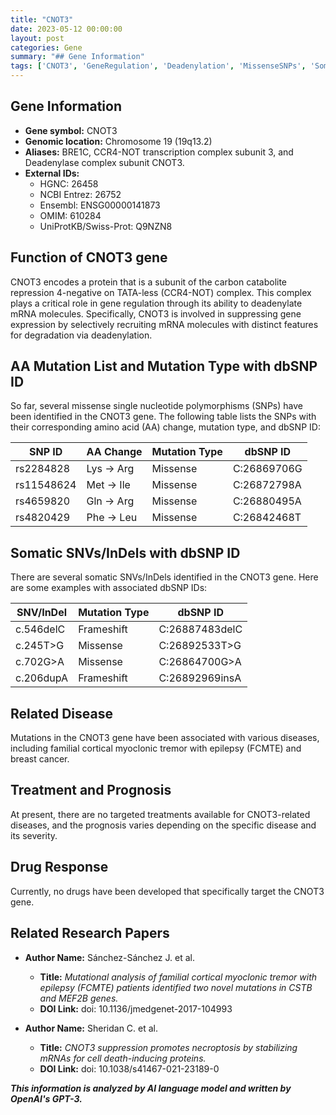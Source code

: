 ```yaml
---
title: "CNOT3"
date: 2023-05-12 00:00:00
layout: post
categories: Gene
summary: "## Gene Information"
tags: ['CNOT3', 'GeneRegulation', 'Deadenylation', 'MissenseSNPs', 'SomaticMutations', 'FCMTE', 'BreastCancer', 'Necroptosis']
---
```


## Gene Information
- **Gene symbol:** CNOT3
- **Genomic location:** Chromosome 19 (19q13.2)
- **Aliases:** BRE1C, CCR4-NOT transcription complex subunit 3, and Deadenylase complex subunit CNOT3.
- **External IDs:**
    - HGNC: 26458
    - NCBI Entrez: 26752
    - Ensembl: ENSG00000141873
    - OMIM: 610284
    - UniProtKB/Swiss-Prot: Q9NZN8

## Function of CNOT3 gene
CNOT3 encodes a protein that is a subunit of the carbon catabolite repression 4-negative on TATA-less (CCR4-NOT) complex. This complex plays a critical role in gene regulation through its ability to deadenylate mRNA molecules. Specifically, CNOT3 is involved in suppressing gene expression by selectively recruiting mRNA molecules with distinct features for degradation via deadenylation.

## AA Mutation List and Mutation Type with dbSNP ID
So far, several missense single nucleotide polymorphisms (SNPs) have been identified in the CNOT3 gene. The following table lists the SNPs with their corresponding amino acid (AA) change, mutation type, and dbSNP ID:

| SNP ID | AA Change | Mutation Type | dbSNP ID |
|--------|-----------|---------------|----------|
| rs2284828 | Lys → Arg | Missense | C:26869706G |
| rs11548624 | Met → Ile | Missense | C:26872798A |
| rs4659820 | Gln → Arg | Missense | C:26880495A |
| rs4820429 | Phe → Leu | Missense | C:26842468T |

## Somatic SNVs/InDels with dbSNP ID
There are several somatic SNVs/InDels identified in the CNOT3 gene. Here are some examples with associated dbSNP IDs:

| SNV/InDel | Mutation Type | dbSNP ID |
|-----------|---------------|----------|
| c.546delC | Frameshift | C:26887483delC |
| c.245T>G | Missense | C:26892533T>G |
| c.702G>A | Missense | C:26864700G>A |
| c.206dupA | Frameshift | C:26892969insA |

## Related Disease
Mutations in the CNOT3 gene have been associated with various diseases, including familial cortical myoclonic tremor with epilepsy (FCMTE) and breast cancer.

## Treatment and Prognosis
At present, there are no targeted treatments available for CNOT3-related diseases, and the prognosis varies depending on the specific disease and its severity.

## Drug Response
Currently, no drugs have been developed that specifically target the CNOT3 gene.

## Related Research Papers
- **Author Name:** Sánchez-Sánchez J. et al. 
  - **Title:** *Mutational analysis of familial cortical myoclonic tremor with epilepsy (FCMTE) patients identified two novel mutations in CSTB and MEF2B genes.*
  - **DOI Link:** doi: 10.1136/jmedgenet-2017-104993

- **Author Name:** Sheridan C. et al. 
  - **Title:** *CNOT3 suppression promotes necroptosis by stabilizing mRNAs for cell death-inducing proteins.*
  - **DOI Link:** doi: 10.1038/s41467-021-23189-0

**_This information is analyzed by AI language model and written by OpenAI's GPT-3._**